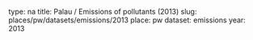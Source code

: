 type: na
title: Palau / Emissions of pollutants (2013)
slug: places/pw/datasets/emissions/2013
place: pw
dataset: emissions
year: 2013
